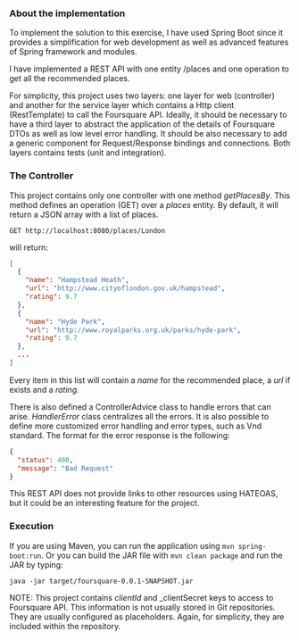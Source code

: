 ### About the implementation
To implement the solution to this exercise, I have used Spring Boot since it
provides a simplification for web development as well as advanced features
of Spring framework and modules.

I have implemented a REST API with one entity /places and one operation to get
all the recommended places.

For simplicity, this project uses two layers: one layer for web (controller) and
another for the service layer which contains a Http client (RestTemplate) to
call the Foursquare API. Ideally, it should be necessary to have a third layer
to abstract the application of the details of Foursquare DTOs as well as low
level error handling. It should be also necessary to add a generic component for
Request/Response bindings and connections. Both layers contains tests (unit and
integration).

### The Controller

This project contains only one controller with one method _getPlacesBy_. This
method defines an operation (GET) over a _places_ entity. By default, it will
return a JSON array with a list of places.

`GET http://localhost:8080/places/London`

will return:

```json
[
  {
    "name": "Hampstead Heath",
    "url": "http://www.cityoflondon.gov.uk/hampstead",
    "rating": 9.7
  },
  {
    "name": "Hyde Park",
    "url": "http://www.royalparks.org.uk/parks/hyde-park",
    "rating": 9.7
  },
  ...
]
```

Every item in this list will contain a _name_ for the recommended place, a _url_
if exists and a _rating_.

There is also defined a ControllerAdvice class to handle errors that can arise.
_HandlerError_ class centralizes all the errors. It is also possible to define
more customized error handling and error types, such as Vnd standard. The format
for the error response is the following:

```json
{
  "status": 400,
  "message": "Bad Request"
}
```

This REST API does not provide links to other resources using HATEOAS, but it
could be an interesting feature for the project.

### Execution

If you are using Maven, you can run the application using `mvn spring-boot:run`.
Or you can build the JAR file with `mvn clean package` and run the JAR by typing:

`java -jar target/foursquare-0.0.1-SNAPSHOT.jar`

NOTE: This project contains _clientId_ and _clientSecret keys to access to
Foursquare API. This information is not usually stored in Git repositories.
They are usually configured as placeholders. Again, for simplicity, they are
included within the repository.
